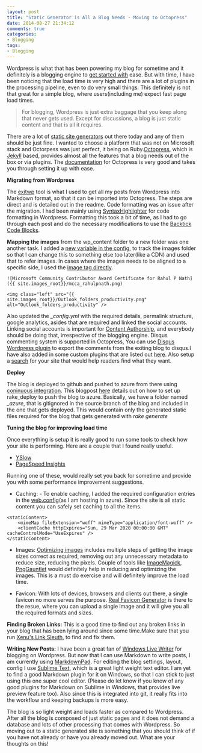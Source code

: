 ```yaml
---
layout: post
title: "Static Generator is All a Blog Needs - Moving to Octopress"
date: 2014-08-27 21:34:12 
comments: true
categories: 
- Blogging
tags:
- Blogging
---
```


Wordpress is what that has been powering my blog for sometime and it definitely is a blogging engine to [get started with](http://www.rahulpnath.com/blog/get-started-with-your-blog/) ease. But with time, I have been noticing that the load time is very high and there are a lot of plugins in the processing pipeline, even to do very small things. This definitely is not that great for a simple blog, where users(including me) expect fast page load times. 
> For blogging, Wordpress is just extra baggage that you keep along that never gets used. Except for discussions, a blog is just static content and that is all it requires.

There are a lot of [static site generators](https://www.staticgen.com/) out there today and any of them should be just fine. I wanted to choose a platform that was not on Microsoft stack and Octorpess was just perfect, it being on Ruby.[Octopress](http://octopress.org/), which is [Jekyll](http://jekyllrb.com/) based, provides almost all the features that a blog needs out of the box or via plugins. The [documentation](http://octopress.org/docs/setup/) for Octopress is very good and takes you through setting it up with ease. 

**Migrating from Wordpress**

The [exitwp](https://github.com/thomasf/exitwp) tool is what I used to get all my posts from Wordpress into Markdown format, so that it can be imported into Octopress. The steps are direct and is detailed out in the readme. Code formatting was an issue after the migration. I had been mainly using [SyntaxHighlighter](http://alexgorbatchev.com/SyntaxHighlighter/) for code formatting in Wordpress. Formatting this took a bit of time, as I had to go through each post and do the necessary modifications to use the [Backtick Code Blocks](http://octopress.org/docs/plugins/backtick-codeblock/). 

**Mapping the images** from the wp_content folder to a new folder was one another task. I added a [new variable in the config](http://jekyllrb.com/docs/variables/), to track the images folder so that I can change this to something else too later(like a CDN) and used that to refer images. In cases where the images needs to be aligned to a specific side, I used the [image tag directly](http://stackoverflow.com/questions/255170/markdown-and-image-alignment). 

``` 
![Microsoft Community Contributor Award Certificate for Rahul P Nath]({{ site.images_root}}/mcca_rahulpnath.png)

<img class="left" src="{{ site.images_root}}/Outlook_folders_productivity.png" alt="Outlook_folders_productivity" />

```

Also updated the *_config.yml* with the required details, permalink structure, google analytics, asides that are required and linked the social accounts. Linking social accounts is important for [Content Authorship](https://plus.google.com/authorship), and everybody should be doing that, irrespective of the blogging engine. Disqus commenting system is supported in Octopress, You can use [Disqus Wordpress plugin](https://wordpress.org/plugins/disqus-comment-system/) to export the comments from the exiting blog to disqus.I have also added in some custom plugins that are listed out [here](https://github.com/rahulpnath/rahulpnath.com/blob/master/MyPlugins.markdown). Also setup a [search](https://www.google.co.in/cse/) for your site that would help readers find what they want. 

**Deploy**

The blog is deployed to github and pushed to azure from there using [coninuous integration](http://azure.microsoft.com/en-us/documentation/articles/web-sites-publish-source-control/). This blogpost [here](http://www.ewal.net/2012/08/28/octopress-plus-windows-azure-web-sites/) details out on how to set up rake_deploy to push the blog to azure. Basically, we have a folder named *_azure*, that is gitignored in the source branch of the blog and included in the one that gets deployed. This would contain only the generated static files required for the blog that gets generated with *rake generate*

**Tuning the blog for improving load time**

Once everything is setup it is really good to run some tools to check how your site is performing. Here are a couple that I found really useful.

- [YSlow](https://developer.yahoo.com/yslow/)
- [PageSpeed Insights](https://developers.google.com/speed/pagespeed/insights/)

Running one of these, would really set you back for sometime and provide you with some performance improvement suggestions. 

- Caching: - To enable caching, I added the required configuration entries in the [web.config](https://github.com/rahulpnath/rahulpnath.com/blob/blog/web.config)(as I am hosting in azure). Since the site is all static content you can safely set caching to all the items.

```
<staticContent>
	<mimeMap fileExtension="woff" mimeType="application/font-woff" />
    <clientCache httpExpires="Sun, 29 Mar 2020 00:00:00 GMT" cacheControlMode="UseExpires" />
</staticContent>
```

- Images: [Optimizing images](https://developers.google.com/speed/docs/insights/OptimizeImages) includes multiple steps of getting the image sizes correct as required, removing out any unnecessary metadata to reduce size, reducing the pixels. Couple of tools like [ImageMagick](http://www.imagemagick.org/), [PngGauntlet](http://pnggauntlet.com/) would definitely help in reducing and optimizing the images. This is a must do exercise and will definitely improve the load time.

- Favicon: With lots of devices, browsers and clients out there, a single favicon no more serves the purpose. [Real Favicon Generator](http://realfavicongenerator.net/) is there to the resue, where you can upload a single image and it will give you all the required formats and sizes. 

**Finding Broken Links:**
This is a good time to find out any broken links in your blog that has been lying around since some time.Make sure that you run [Xenu's Link Sleuth](http://home.snafu.de/tilman/xenulink.html), to find and fix them.

**Writing New Posts:**
I have been a great fan of [Windows Live Writer](http://www.microsoft.com/en-in/download/details.aspx?id=8621http://www.microsoft.com/en-in/download/details.aspx?id=8621) for blogging on Wordpress. But now that I can use Markdown to write posts, I am currently using [MarkdownPad](http://markdownpad.com/). For editing the blog settings, layout, config I use [Sublime Text](http://www.sublimetext.com/), which is a great light weight text editor. I am yet to find a good Markdown plugin for it on Windows, so that I can stick to just using this one super cool editor. (Please do let know if you know of any good plugins for Markdown on Sublime in Windows, that provides live preview feature too). Also since this is integrated into git, it really fits into the workflow and keeping backups is more easy.


The blog is so light weight and loads faster as compared to Wordpress. After all the blog is composed of just static pages and it does not demand a database and lots of other processing that comes with Wordpress. So moving out to a static generated site is something that you should think of if you have not already or have you already moved out. What are your thoughts on this! 